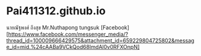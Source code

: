 # Pai411312.github.io
นายณัฐพงศ์ ถึงสุข
Mr.Nuthapong tungsuk
[Facebook][https://www.facebook.com/messenger_media/?thread_id=100009666429575&attachment_id=659229804725802&message_id=mid.%24cAABa9VCkQod68ImdAl0v0RFXOnpN]
